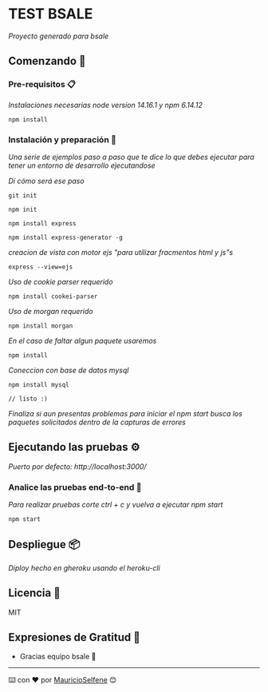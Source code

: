# TEST BSALE

_Proyecto generado para bsale_

## Comenzando 🚀

### Pre-requisitos 📋

_Instalaciones necesarias node version 14.16.1 y npm 6.14.12_

```
npm install 
```

### Instalación y preparación 🔧

_Una serie de ejemplos paso a paso que te dice lo que debes ejecutar para tener un entorno de desarrollo ejecutandose_

_Dí cómo será ese paso_

```
git init
```
```
npm init
```
```
npm install express
```

```
npm install express-generator -g
```
_creacion de vista con motor ejs "para utilizar fracmentos html y js"s_
```
express --view=ejs
```
_Uso de cookie parser requerido_
```
npm install cookei-parser
```
_Uso de morgan requerido_
```
npm install morgan
```
_En el caso de faltar algun paquete usaremos_
```
npm install
```
_Coneccion con base de datos mysql_
```
npm install mysql
```

```
// listo :)
```

_Finaliza si aun presentas problemas para iniciar el npm start busca los paquetes solicitados dentro de la capturas de errores_

## Ejecutando las pruebas ⚙️

_Puerto por defecto: http://localhost:3000/_

### Analice las pruebas end-to-end 🔩

_Para realizar pruebas corte ctrl + c y vuelva a ejecutar npm start_

```
npm start
```

## Despliegue 📦

_Diploy hecho en gheroku usando el heroku-cli_


## Licencia 📄

MIT

## Expresiones de Gratitud 🎁

* Gracias equipo bsale 📢


---
⌨️ con ❤️ por [MauricioSelfene](https://github.com/MauricioSelfene) 😊
